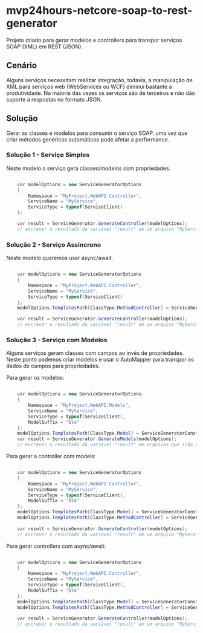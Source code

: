 # mvp24hours-netcore-soap-to-rest-generator
Projeto criado para gerar modelos e controllers para transpor serviços SOAP (XML) em REST (JSON).

## Cenário

Alguns serviços necessitam realizar integração, todavia, a manipulação de XML para serviços web (WebServices ou WCF) diminui bastante a produtividade. Na maioria das vezes os serviços são de terceiros e não dão suporte a respostas no formato JSON.

## Solução

Gerar as classes e modelos para consumir o serviço SOAP, uma vez que criar métodos genéricos automáticos pode afetar a performance.

### Solução 1 - Serviço Simples

Neste modelo o serviço gera classes/modelos com propriedades.

```csharp

	var modelOptions = new ServiceGeneratorOptions
	{
		Namespace = "MyProject.WebAPI.Controller",
		ServiceName = "MyService",
		ServiceType = typeof(ServiceClient)
	};

	var result = ServiceGenerator.GenerateController(modelOptions);
	// escrever o resultado da variável "result" em um arquivo "MyServiceController"

```

### Solução 2 - Serviço Assíncrono

Neste modelo queremos usar async/await.

```csharp

	var modelOptions = new ServiceGeneratorOptions
	{
		Namespace = "MyProject.WebAPI.Controller",
		ServiceName = "MyService",
		ServiceType = typeof(ServiceClient)
	};
	modelOptions.TemplatesPath[ClassType.MethodController] = ServiceGeneratorConstants.FILE_METHOD_MAPPING_ASYNC_CONTROLLER;

	var result = ServiceGenerator.GenerateController(modelOptions);
	// escrever o resultado da variável "result" em um arquivo "MyServiceController"

```


### Solução 3 - Serviço com Modelos

Alguns serviços geram classes com campos ao invés de propriedades. Neste ponto podemos criar modelos e usar o AutoMapper para transpor os dados de campos para propriedades.

Para gerar os modelos:

```csharp

	var modelOptions = new ServiceGeneratorOptions
	{
		Namespace = "MyProject.WebAPI.Models",
		ServiceName = "MyService",
		ServiceType = typeof(ServiceClient),
		ModelSuffix = "Dto"
	};
	modelOptions.TemplatesPath[ClassType.Model] = ServiceGeneratorConstants.FILE_CLASS_MODEL_MAPPING;
	var result = ServiceGenerator.GenerateModels(modelOptions);
	// escrever o resultado da variável "result" em arquivos que irão representar os modelos

```

Para gerar a controller com models:

```csharp

	var modelOptions = new ServiceGeneratorOptions
	{
		Namespace = "MyProject.WebAPI.Controller",
		ServiceName = "MyService",
		ServiceType = typeof(ServiceClient),
		ModelSuffix = "Dto"
	};
	modelOptions.TemplatesPath[ClassType.Model] = ServiceGeneratorConstants.FILE_CLASS_MODEL_MAPPING;
	modelOptions.TemplatesPath[ClassType.MethodController] = ServiceGeneratorConstants.FILE_METHOD_MAPPING_CONTROLLER;
	
	var result = ServiceGenerator.GenerateController(modelOptions);
	// escrever o resultado da variável "result" em um arquivo "MyServiceController"

```

Para gerar controllers com async/await:

```csharp

	var modelOptions = new ServiceGeneratorOptions
	{
		Namespace = "MyProject.WebAPI.Controller",
		ServiceName = "MyService",
		ServiceType = typeof(ServiceClient),
		ModelSuffix = "Dto"
	};
	modelOptions.TemplatesPath[ClassType.Model] = ServiceGeneratorConstants.FILE_CLASS_MODEL_MAPPING;
	modelOptions.TemplatesPath[ClassType.MethodController] = ServiceGeneratorConstants.FILE_METHOD_MAPPING_ASYNC_CONTROLLER;
	
	var result = ServiceGenerator.GenerateController(modelOptions);
	// escrever o resultado da variável "result" em um arquivo "MyServiceController"

```
